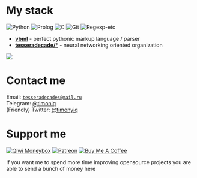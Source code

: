 # My stack

![Python](https://img.shields.io/badge/-Python-blue?logo=python&logoColor=white&style=flat-square)
![Prolog](https://img.shields.io/badge/-Prolog-5F0040?logo=product-hunt&logoColor=white&style=flat-square)
![C](https://img.shields.io/badge/-C%20Language-lightgrey?logo=c&logoColor=white&style=flat-square)
![Git](https://img.shields.io/badge/-Git-black?logo=git&logoColor=white&style=flat-square)
![Regexp-etc](https://img.shields.io/badge/-Regexp%20&%20etc-36993B?logo=awesome-lists&logoColor=white&style=flat-square)

* [**vbml**](https://github.com/tesseradecade/vbml) - perfect pythonic markup language / parser
* [**tesseradecade/***](https://github.com/tesseradecade) - neural networking oriented organization

<img src="https://github-readme-stats.vercel.app/api?username=timoniq&show_icons=true&count_private=true&theme=graywhite">

# Contact me

Email: <code>tesseradecades@mail.ru</code>  
Telegram: [@timoniq](https://t.me/timoniq)  
(Friendly) Twitter: [@timonyiq](https://twitter.com/timonyiq)

# Support me

[![Qiwi Moneybox](https://img.shields.io/badge/-Qiwi%20Moneybox-orange?logo=qiwi&logoColor=white&style=for-the-badge)](https://qiwi.me/pirashki) [![Patreon](https://img.shields.io/badge/-Patreon-red?logo=patreon&logoColor=white&style=for-the-badge)](https://patreon.com/timoniq) [![Buy Me A Coffee](https://img.shields.io/badge/-Buy%20Me%20A%20Coffee-yellow?logo=buy-me-a-coffee&logoColor=white&style=for-the-badge)](https://buymeacoff.ee/timoniq)

If you want me to spend more time improving opensource projects you are able to send a bunch of money here
